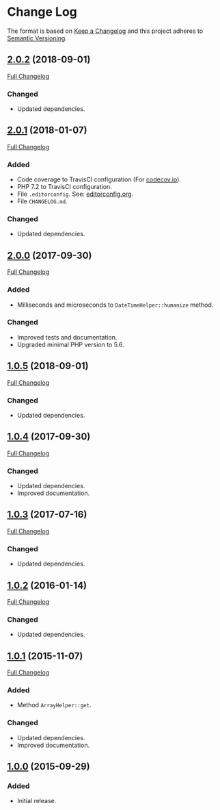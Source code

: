 # Change Log


The format is based on [Keep a Changelog](http://keepachangelog.com/en/1.0.0/) and this project adheres to 
[Semantic Versioning](http://semver.org/spec/v2.0.0.html).


## [2.0.2](https://github.com/corpsee/nameless-utilities/tree/2.0.2) (2018-09-01)

[Full Changelog](https://github.com/corpsee/nameless-utilities/compare/2.0.1...2.0.2)

### Changed

- Updated dependencies.


## [2.0.1](https://github.com/corpsee/nameless-utilities/tree/2.0.1) (2018-01-07)

[Full Changelog](https://github.com/corpsee/nameless-utilities/compare/2.0.0...2.0.1)

### Added

- Code coverage to TravisCI configuration (For [codecov.io](https://codecov.io)).
- PHP 7.2 to TravisCI configuration.
- File `.editorconfig`. See: [editorconfig.org](http://editorconfig.org).
- File `CHANGELOG.md`.

### Changed

- Updated dependencies.


## [2.0.0](https://github.com/corpsee/nameless-utilities/tree/2.0.0) (2017-09-30)

[Full Changelog](https://github.com/corpsee/nameless-utilities/compare/release-1.0...2.0.0)

### Added

- Milliseconds and microseconds to `DateTimeHelper::humanize` method.

### Changed

- Improved tests and documentation.
- Upgraded minimal PHP version to 5.6.


## [1.0.5](https://github.com/corpsee/nameless-utilities/tree/1.0.5) (2018-09-01)

[Full Changelog](https://github.com/corpsee/nameless-utilities/compare/1.0.4...1.0.5)

### Changed

- Updated dependencies.


## [1.0.4](https://github.com/corpsee/nameless-utilities/tree/1.0.4) (2017-09-30)

[Full Changelog](https://github.com/corpsee/nameless-utilities/compare/1.0.3...1.0.4)

### Changed

- Updated dependencies.
- Improved documentation.


## [1.0.3](https://github.com/corpsee/nameless-utilities/tree/1.0.3) (2017-07-16)

[Full Changelog](https://github.com/corpsee/nameless-utilities/compare/1.0.2...1.0.3)

### Changed

- Updated dependencies.


## [1.0.2](https://github.com/corpsee/nameless-utilities/tree/1.0.2) (2016-01-14)

[Full Changelog](https://github.com/corpsee/nameless-utilities/compare/1.0.1...1.0.2)

### Changed

- Updated dependencies.


## [1.0.1](https://github.com/corpsee/nameless-utilities/tree/1.0.1) (2015-11-07)

[Full Changelog](https://github.com/corpsee/nameless-utilities/compare/1.0.0...1.0.1)

### Added

- Method `ArrayHelper::get`.

### Changed

- Updated dependencies.
- Improved documentation.


## [1.0.0](https://github.com/corpsee/nameless-utilities/tree/1.0.0) (2015-09-29)

### Added

- Initial release.
